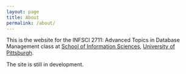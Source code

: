 ```yaml
---
layout: page
title: About
permalink: /about/
---
```


This is the website for the INFSCI 2711: Advanced Topics in Database Management class at [School of Information Sciences](http://ischool.pitt.edu/), [University of Pittsburgh](http://www.pitt.edu/).

The site is still in development.
